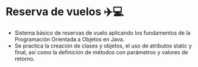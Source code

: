 # Reserva de vuelos ✈️💻
- Sistema básico de reservas de vuelo aplicando los fundamentos de la Programación Orientada a Objetos en Java.
- Se practica la creación de clases y objetos, el uso de atributos static y final, así como la definición de métodos con parámetros y valores de retorno.
